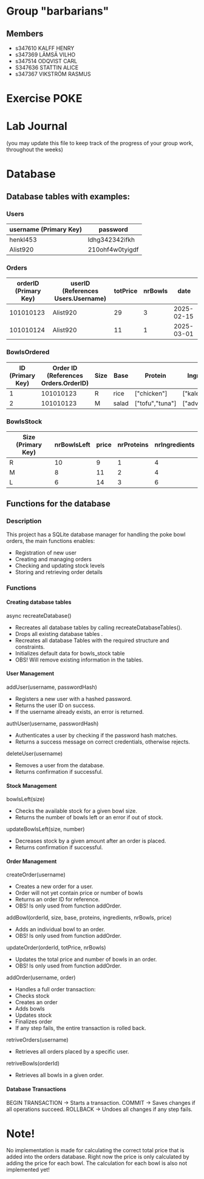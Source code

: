 # Group "barbarians"

## Members
- s347610 KALFF HENRY
- s347369 LÄMSÄ VILHO
- s347514 ODQVIST CARL
- S347636 STATTIN ALICE
- s347367 VIKSTRÖM RASMUS

# Exercise **POKE**

# Lab Journal

(you may update this file to keep track of the progress of your group work, throughout the weeks)


# Database 

## Database tables with examples:

### Users  
| username (Primary Key) | password          |
|------------------------|-------------------|
| henkl453               | ldhg342342ifkh    |
| Alist920               | 210ohf4w0tyigdf   |

### Orders  
| orderID (Primary Key) | userID (References Users.Username) | totPrice | nrBowls |    date    |
|------------------------|-----------------------------------|----------|---------|------------|
| 101010123              | Alist920                          |    29    |    3    | 2025-02-15 |
| 101010124              | Alist920                          |    11    |    1    | 2025-03-01 |

### BowlsOrdered  
| ID (Primary Key) | Order ID (References Orders.OrderID) | Size | Base  |    Protein    |  Ingredients  | nrBowls | Price |
|------------------|--------------------------------------|------|-------|---------------|---------------|---------|-------|
| 1                | 101010123                            |   R  | rice  | ["chicken"]   |["kale",..]    |    2    |  18   |
| 2                | 101010123                            |   M  | salad |["tofu","tuna"]|["advocado",..]|    1    |  11   |

### BowlsStock  
| Size (Primary Key) | nrBowlsLeft | price | nrProteins | nrIngredients |
|--------------------|-------------|-------|------------|---------------|
| R                  |     10      |   9   |     1      |       4       |
| M                  |     8       |  11   |     2      |       4       |
| L                  |     6       |  14   |     3      |       6       |

## Functions for the database
### Description

This project has a SQLite database manager for handling the poke bowl orders, the main functions enables: 
- Registration of new user
- Creating and managing orders
- Checking and updating stock levels
- Storing and retrieving order details

### 

### Functions

#### Creating database tables

async recreateDatabase()
- Recreates all database tables by calling recreateDatabaseTables().
- Drops all existing database tables .
- Recreates all database Tables with the required structure and constraints.
- Initializes default data for bowls_stock table
- OBS! Will remove existing information in the tables.


#### User Management

addUser(username, passwordHash)
- Registers a new user with a hashed password.
- Returns the user ID on success.
- If the username already exists, an error is returned.

authUser(username, passwordHash)
- Authenticates a user by checking if the password hash matches.
- Returns a success message on correct credentials, otherwise rejects.

deleteUser(username)
- Removes a user from the database.
- Returns confirmation if successful.

#### Stock Management
bowlsLeft(size)
- Checks the available stock for a given bowl size.
- Returns the number of bowls left or an error if out of stock.

updateBowlsLeft(size, number)
- Decreases stock by a given amount after an order is placed.
- Returns confirmation if successful.

#### Order Management

createOrder(username)
- Creates a new order for a user.
- Order will not yet contain price or number of bowls
- Returns an order ID for reference.
- OBS! Is only used from function addOrder.

addBowl(orderId, size, base, proteins, ingredients, nrBowls, price)
- Adds an individual bowl to an order.
- OBS! Is only used from function addOrder.

updateOrder(orderId, totPrice, nrBowls)
- Updates the total price and number of bowls in an order.
- OBS! Is only used from function addOrder.

addOrder(username, order)
- Handles a full order transaction:
- Checks stock
- Creates an order
- Adds bowls
- Updates stock
- Finalizes order
- If any step fails, the entire transaction is rolled back.

retriveOrders(username)
- Retrieves all orders placed by a specific user.

retriveBowls(orderId)
- Retrieves all bowls in a given order.

#### Database Transactions
BEGIN TRANSACTION → Starts a transaction.
COMMIT → Saves changes if all operations succeed.
ROLLBACK → Undoes all changes if any step fails.

# Note!

No implementation is made for calculating the correct total price that is added into the orders database. Right now the price is only calculated by adding the price for each bowl. The calculation for each bowl is also not implemented yet!
